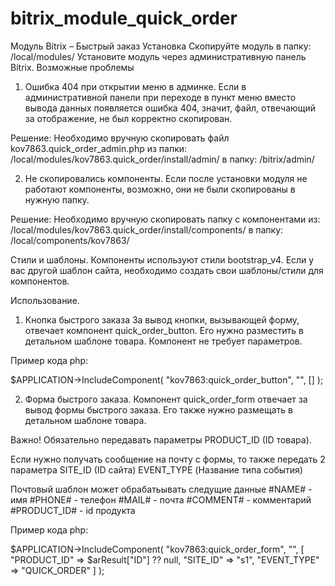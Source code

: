 # bitrix_module_quick_order
Модуль Bitrix – Быстрый заказ
Установка
Скопируйте модуль в папку:
/local/modules/
Установите модуль через административную панель Bitrix.
Возможные проблемы
1. Ошибка 404 при открытии меню в админке.
Если в административной панели при переходе в пункт меню вместо вывода данных появляется ошибка 404, значит, файл, отвечающий за отображение, не был корректно скопирован.

Решение:
Необходимо вручную скопировать файл kov7863.quick_order_admin.php из папки:
/local/modules/kov7863.quick_order/install/admin/
в папку:
/bitrix/admin/

2. Не скопировались компоненты.
Если после установки модуля не работают компоненты, возможно, они не были скопированы в нужную папку.

Решение:
Необходимо вручную скопировать папку с компонентами из:
/local/modules/kov7863.quick_order/install/components/
в папку:
/local/components/kov7863/

Стили и шаблоны.
Компоненты используют стили bootstrap_v4.
Если у вас другой шаблон сайта, необходимо создать свои шаблоны/стили для компонентов.

Использование.

1. Кнопка быстрого заказа
За вывод кнопки, вызывающей форму, отвечает компонент quick_order_button.
Его нужно разместить в детальном шаблоне товара.
Компонент не требует параметров.

Пример кода php:

$APPLICATION->IncludeComponent(
    "kov7863:quick_order_button",
    "",
    []
);

2. Форма быстрого заказа.
Компонент quick_order_form отвечает за вывод формы быстрого заказа.
Его также нужно размещать в детальном шаблоне товара.

Важно! Обязательно передавать параметры
PRODUCT_ID (ID товара).

Если нужно получать сообщение на почту с формы, то также передать 2 параметра
SITE_ID (ID сайта)
EVENT_TYPE (Название типа события)

Почтовый шаблон может обрабатьывать следущие данные
#NAME# - имя
#PHONE# - телефон
#MAIL# - почта
#COMMENT# - комментарий
#PRODUCT_ID# - id продукта

Пример кода php:

$APPLICATION->IncludeComponent(
    "kov7863:quick_order_form",
    "",
    [
        "PRODUCT_ID" => $arResult["ID"] ?? null,
        "SITE_ID" => "s1",
        "EVENT_TYPE" => "QUICK_ORDER"
    ]
);

